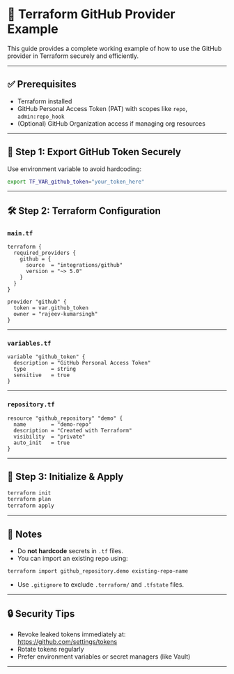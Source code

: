
# 🚀 Terraform GitHub Provider Example

This guide provides a complete working example of how to use the GitHub provider in Terraform securely and efficiently.

---

## ✅ Prerequisites

- Terraform installed
- GitHub Personal Access Token (PAT) with scopes like `repo`, `admin:repo_hook`
- (Optional) GitHub Organization access if managing org resources

---

## 🔐 Step 1: Export GitHub Token Securely

Use environment variable to avoid hardcoding:

```bash
export TF_VAR_github_token="your_token_here"
```

---

## 🛠️ Step 2: Terraform Configuration

### `main.tf`

```hcl
terraform {
  required_providers {
    github = {
      source  = "integrations/github"
      version = "~> 5.0"
    }
  }
}

provider "github" {
  token = var.github_token
  owner = "rajeev-kumarsingh"
}
```

---

### `variables.tf`

```hcl
variable "github_token" {
  description = "GitHub Personal Access Token"
  type        = string
  sensitive   = true
}
```

---

### `repository.tf`

```hcl
resource "github_repository" "demo" {
  name        = "demo-repo"
  description = "Created with Terraform"
  visibility  = "private"
  auto_init   = true
}
```

---

## 🧪 Step 3: Initialize & Apply

```bash
terraform init
terraform plan
terraform apply
```

---

## 📌 Notes

- Do **not hardcode** secrets in `.tf` files.
- You can import an existing repo using:

```bash
terraform import github_repository.demo existing-repo-name
```

- Use `.gitignore` to exclude `.terraform/` and `.tfstate` files.

---

## 🔒 Security Tips

- Revoke leaked tokens immediately at: https://github.com/settings/tokens
- Rotate tokens regularly
- Prefer environment variables or secret managers (like Vault)

---
